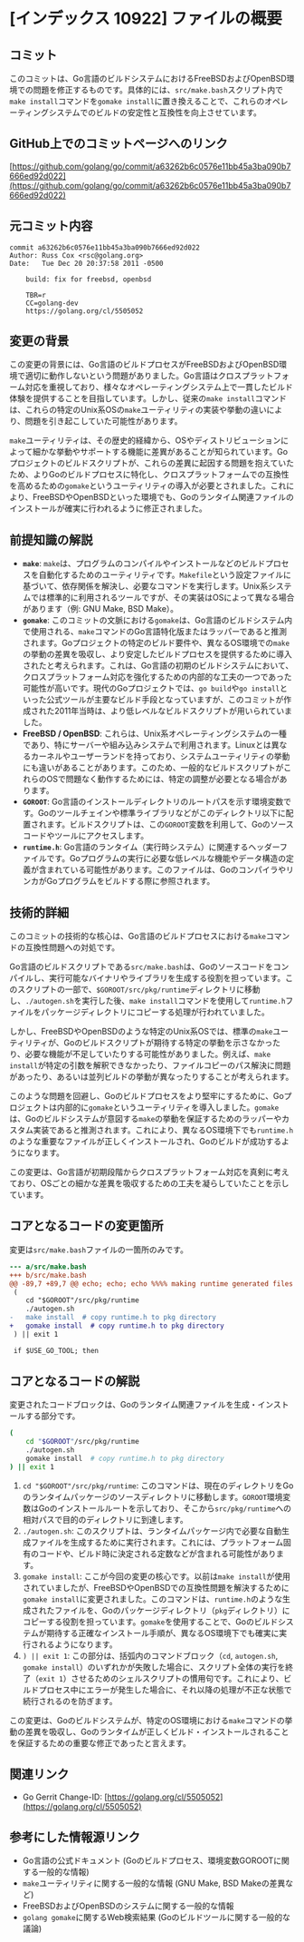 # [インデックス 10922] ファイルの概要

## コミット

このコミットは、Go言語のビルドシステムにおけるFreeBSDおよびOpenBSD環境での問題を修正するものです。具体的には、`src/make.bash`スクリプト内で`make install`コマンドを`gomake install`に置き換えることで、これらのオペレーティングシステムでのビルドの安定性と互換性を向上させています。

## GitHub上でのコミットページへのリンク

[https://github.com/golang/go/commit/a63262b6c0576e11bb45a3ba090b7666ed92d022](https://github.com/golang/go/commit/a63262b6c0576e11bb45a3ba090b7666ed92d022)

## 元コミット内容

```
commit a63262b6c0576e11bb45a3ba090b7666ed92d022
Author: Russ Cox <rsc@golang.org>
Date:   Tue Dec 20 20:37:58 2011 -0500

    build: fix for freebsd, openbsd

    TBR=r
    CC=golang-dev
    https://golang.org/cl/5505052
```

## 変更の背景

この変更の背景には、Go言語のビルドプロセスがFreeBSDおよびOpenBSD環境で適切に動作しないという問題がありました。Go言語はクロスプラットフォーム対応を重視しており、様々なオペレーティングシステム上で一貫したビルド体験を提供することを目指しています。しかし、従来の`make install`コマンドは、これらの特定のUnix系OSの`make`ユーティリティの実装や挙動の違いにより、問題を引き起こしていた可能性があります。

`make`ユーティリティは、その歴史的経緯から、OSやディストリビューションによって細かな挙動やサポートする機能に差異があることが知られています。Goプロジェクトのビルドスクリプトが、これらの差異に起因する問題を抱えていたため、よりGoのビルドプロセスに特化し、クロスプラットフォームでの互換性を高めるための`gomake`というユーティリティの導入が必要とされました。これにより、FreeBSDやOpenBSDといった環境でも、Goのランタイム関連ファイルのインストールが確実に行われるように修正されました。

## 前提知識の解説

*   **`make`**: `make`は、プログラムのコンパイルやインストールなどのビルドプロセスを自動化するためのユーティリティです。`Makefile`という設定ファイルに基づいて、依存関係を解決し、必要なコマンドを実行します。Unix系システムでは標準的に利用されるツールですが、その実装はOSによって異なる場合があります（例: GNU Make, BSD Make）。
*   **`gomake`**: このコミットの文脈における`gomake`は、Go言語のビルドシステム内で使用される、`make`コマンドのGo言語特化版またはラッパーであると推測されます。Goプロジェクトの特定のビルド要件や、異なるOS環境での`make`の挙動の差異を吸収し、より安定したビルドプロセスを提供するために導入されたと考えられます。これは、Go言語の初期のビルドシステムにおいて、クロスプラットフォーム対応を強化するための内部的な工夫の一つであった可能性が高いです。現代のGoプロジェクトでは、`go build`や`go install`といった公式ツールが主要なビルド手段となっていますが、このコミットが作成された2011年当時は、より低レベルなビルドスクリプトが用いられていました。
*   **FreeBSD / OpenBSD**: これらは、Unix系オペレーティングシステムの一種であり、特にサーバーや組み込みシステムで利用されます。Linuxとは異なるカーネルやユーザーランドを持っており、システムユーティリティの挙動にも違いがあることがあります。このため、一般的なビルドスクリプトがこれらのOSで問題なく動作するためには、特定の調整が必要となる場合があります。
*   **`GOROOT`**: Go言語のインストールディレクトリのルートパスを示す環境変数です。Goのツールチェインや標準ライブラリなどがこのディレクトリ以下に配置されます。ビルドスクリプトは、この`GOROOT`変数を利用して、Goのソースコードやツールにアクセスします。
*   **`runtime.h`**: Go言語のランタイム（実行時システム）に関連するヘッダーファイルです。Goプログラムの実行に必要な低レベルな機能やデータ構造の定義が含まれている可能性があります。このファイルは、GoのコンパイラやリンカがGoプログラムをビルドする際に参照されます。

## 技術的詳細

このコミットの技術的な核心は、Go言語のビルドプロセスにおける`make`コマンドの互換性問題への対処です。

Go言語のビルドスクリプトである`src/make.bash`は、Goのソースコードをコンパイルし、実行可能なバイナリやライブラリを生成する役割を担っています。このスクリプトの一部で、`$GOROOT/src/pkg/runtime`ディレクトリに移動し、`./autogen.sh`を実行した後、`make install`コマンドを使用して`runtime.h`ファイルをパッケージディレクトリにコピーする処理が行われていました。

しかし、FreeBSDやOpenBSDのような特定のUnix系OSでは、標準の`make`ユーティリティが、Goのビルドスクリプトが期待する特定の挙動を示さなかったり、必要な機能が不足していたりする可能性がありました。例えば、`make install`が特定の引数を解釈できなかったり、ファイルコピーのパス解決に問題があったり、あるいは並列ビルドの挙動が異なったりすることが考えられます。

このような問題を回避し、Goのビルドプロセスをより堅牢にするために、Goプロジェクトは内部的に`gomake`というユーティリティを導入しました。`gomake`は、Goのビルドシステムが意図する`make`の挙動を保証するためのラッパーやカスタム実装であると推測されます。これにより、異なるOS環境下でも`runtime.h`のような重要なファイルが正しくインストールされ、Goのビルドが成功するようになります。

この変更は、Go言語が初期段階からクロスプラットフォーム対応を真剣に考えており、OSごとの細かな差異を吸収するための工夫を凝らしていたことを示しています。

## コアとなるコードの変更箇所

変更は`src/make.bash`ファイルの一箇所のみです。

```diff
--- a/src/make.bash
+++ b/src/make.bash
@@ -89,7 +89,7 @@ echo; echo; echo %%%% making runtime generated files %%%%; echo
 (
 	cd "$GOROOT"/src/pkg/runtime
 	./autogen.sh
-	make install  # copy runtime.h to pkg directory
+	gomake install  # copy runtime.h to pkg directory
 ) || exit 1

 if $USE_GO_TOOL; then
```

## コアとなるコードの解説

変更されたコードブロックは、Goのランタイム関連ファイルを生成・インストールする部分です。

```bash
(
	cd "$GOROOT"/src/pkg/runtime
	./autogen.sh
	gomake install  # copy runtime.h to pkg directory
) || exit 1
```

1.  `cd "$GOROOT"/src/pkg/runtime`: このコマンドは、現在のディレクトリをGoのランタイムパッケージのソースディレクトリに移動します。`GOROOT`環境変数はGoのインストールルートを示しており、そこから`src/pkg/runtime`への相対パスで目的のディレクトリに到達します。
2.  `./autogen.sh`: このスクリプトは、ランタイムパッケージ内で必要な自動生成ファイルを生成するために実行されます。これには、プラットフォーム固有のコードや、ビルド時に決定される定数などが含まれる可能性があります。
3.  `gomake install`: ここが今回の変更の核心です。以前は`make install`が使用されていましたが、FreeBSDやOpenBSDでの互換性問題を解決するために`gomake install`に変更されました。このコマンドは、`runtime.h`のような生成されたファイルを、Goのパッケージディレクトリ（`pkg`ディレクトリ）にコピーする役割を担っています。`gomake`を使用することで、Goのビルドシステムが期待する正確なインストール手順が、異なるOS環境下でも確実に実行されるようになります。
4.  `) || exit 1`: この部分は、括弧内のコマンドブロック（`cd`, `autogen.sh`, `gomake install`）のいずれかが失敗した場合に、スクリプト全体の実行を終了（`exit 1`）させるためのシェルスクリプトの慣用句です。これにより、ビルドプロセス中にエラーが発生した場合に、それ以降の処理が不正な状態で続行されるのを防ぎます。

この変更は、Goのビルドシステムが、特定のOS環境における`make`コマンドの挙動の差異を吸収し、Goのランタイムが正しくビルド・インストールされることを保証するための重要な修正であったと言えます。

## 関連リンク

*   Go Gerrit Change-ID: [https://golang.org/cl/5505052](https://golang.org/cl/5505052)

## 参考にした情報源リンク

*   Go言語の公式ドキュメント (Goのビルドプロセス、環境変数GOROOTに関する一般的な情報)
*   `make`ユーティリティに関する一般的な情報 (GNU Make, BSD Makeの差異など)
*   FreeBSDおよびOpenBSDのシステムに関する一般的な情報
*   `golang gomake`に関するWeb検索結果 (Goのビルドツールに関する一般的な議論)

